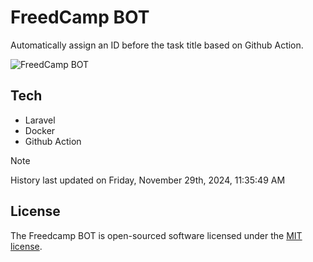# FreedCamp BOT

Automatically assign an ID before the task title based on Github Action.

![FreedCamp BOT](https://repository-images.githubusercontent.com/737932867/7d34798b-2680-471c-b089-a78a718d3d6a)

## Tech

- Laravel
- Docker
- Github Action

> [!NOTE]  
> History last updated on Friday, November 29th, 2024, 11:35:49 AM

## License

The Freedcamp BOT is open-sourced software licensed under the [MIT license](https://opensource.org/licenses/MIT).
